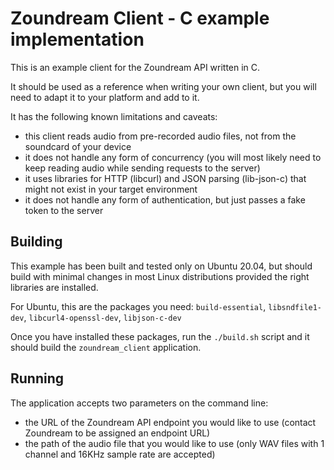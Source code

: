 # Zoundream Client - C example implementation

This is an example client for the Zoundream API written in C.

It should be used as a reference when writing your own client, but you will need to adapt it to your platform and add to it.

It has the following known limitations and caveats:
- this client reads audio from pre-recorded audio files, not from the soundcard of your device
- it does not handle any form of concurrency (you will most likely need to keep reading audio while sending requests to the server)
- it uses libraries for HTTP (libcurl) and JSON parsing (lib-json-c) that might not exist in your target environment
- it does not handle any form of authentication, but just passes a fake token to the server

## Building

This example has been built and tested only on Ubuntu 20.04, but should build with minimal changes in most Linux distributions provided the right libraries are installed.

For Ubuntu, this are the packages you need: `build-essential`, `libsndfile1-dev`, `libcurl4-openssl-dev`, `libjson-c-dev`

Once you have installed these packages, run the `./build.sh` script and it should build the `zoundream_client` application.

## Running

The application accepts two parameters on the command line:
- the URL of the Zoundream API endpoint you would like to use (contact Zoundream to be assigned an endpoint URL)
- the path of the audio file that you would like to use (only WAV files with 1 channel and 16KHz sample rate are accepted)
